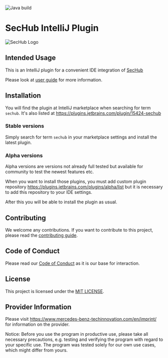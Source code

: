 <!-- SPDX-License-Identifier: MIT -->
![Java build](https://github.com/mercedes-benz/sechub-plugin-intellij/workflows/Java%20build/badge.svg)

# SecHub IntelliJ Plugin
![SecHub Logo](https://github.com/mercedes-benz/sechub-plugin-intellij/blob/master/other/images/sechub-logo-big.png)

## Intended Usage

This is an IntelliJ plugin for a convenient IDE integration of [SecHub](https://github.com/mercedes-benz/sechub)  

Please look at [user guide](src/docs/asciidoc/user-guide.adoc) for more information.


## Installation
You will find the plugin at IntelliJ marketplace when searching for term `sechub`.
It's also listed at https://plugins.jetbrains.com/plugin/15424-sechub

### Stable versions
Simply search for term `sechub` in your marketplace settings and install the latest plugin.

### Alpha versions
Alpha versions are versions not already full tested but available for community to test the newest features etc.
 
When you want to install those plugins, you must add custom plugin repository https://plugins.jetbrains.com/plugins/alpha/list but it is
necessary to add this repository to your IDE settings.

After this you will be able to install the plugin as usual.

## Contributing

We welcome any contributions.
If you want to contribute to this project, please read the [contributing guide](CONTRIBUTING.md).

## Code of Conduct

Please read our [Code of Conduct](https://github.com/mercedes-benz/foss/blob/master/CODE_OF_CONDUCT.md) as it is our base for interaction.

## License

This project is licensed under the [MIT LICENSE](LICENSE).

## Provider Information

Please visit <https://www.mercedes-benz-techinnovation.com/en/imprint/> for information on the provider.

Notice: Before you use the program in productive use, please take all necessary precautions,
e.g. testing and verifying the program with regard to your specific use.
The program was tested solely for our own use cases, which might differ from yours.
